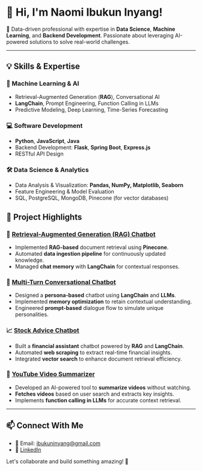 # 👋 Hi, I'm Naomi Ibukun Inyang!

🚀 Data-driven professional with expertise in **Data Science**, **Machine Learning**, and **Backend Development**. Passionate about leveraging AI-powered solutions to solve real-world challenges.

---

## 💡 Skills & Expertise

### 🧠 Machine Learning & AI
- Retrieval-Augmented Generation (**RAG**), Conversational AI
- **LangChain**, Prompt Engineering, Function Calling in LLMs
- Predictive Modeling, Deep Learning, Time-Series Forecasting

### 💻 Software Development
- **Python**, **JavaScript**, **Java**
- Backend Development: **Flask**, **Spring Boot**, **Express.js**
- RESTful API Design

### 🛠️ Data Science & Analytics
- Data Analysis & Visualization: **Pandas, NumPy, Matplotlib, Seaborn**
- Feature Engineering & Model Evaluation
- SQL, PostgreSQL, MongoDB, Pinecone (for vector databases)

## 📌 Project Highlights

### 📜 [Retrieval-Augmented Generation (RAG) Chatbot](https://github.com/C-Spydo/icebreaker)  
- Implemented **RAG-based** document retrieval using **Pinecone**.  
- Automated **data ingestion pipeline** for continuously updated knowledge.  
- Managed **chat memory** with **LangChain** for contextual responses.  

### 💬 [Multi-Turn Conversational Chatbot](https://github.com/Naomi-Inyang/zetaAI-api.git)  
- Designed a **persona-based** chatbot using **LangChain** and **LLMs**.  
- Implemented **memory optimization** to retain contextual understanding.  
- Engineered **prompt-based** dialogue flow to simulate unique personalities.  

### 📈 [Stock Advice Chatbot](https://github.com/C-Spydo/stockyai.git)  
- Built a **financial assistant** chatbot powered by **RAG** and **LangChain**.  
- Automated **web scraping** to extract real-time financial insights.  
- Integrated **vector search** to enhance document retrieval efficiency.  

### 🎥 [YouTube Video Summarizer](https://github.com/C-Spydo/tubenotes.git)  
- Developed an AI-powered tool to **summarize videos** without watching.  
- **Fetches videos** based on user search and extracts key insights.  
- Implements **function calling in LLMs** for accurate context retrieval.  

---

## 📫 Connect With Me
- 📧 Email: ibukuninyang@gmail.com  
- 🔗 [LinkedIn](http://www.linkedin.com/in/naomi-ibukun-inyang) 

Let's collaborate and build something amazing! 🚀
